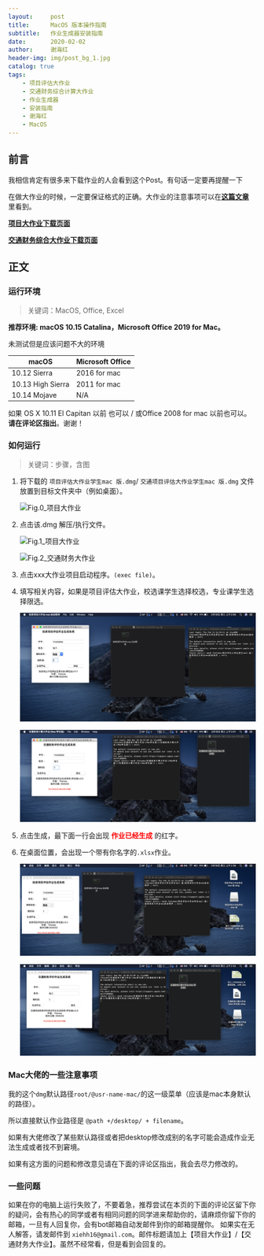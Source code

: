 ```yaml
---
layout:     post
title:      MacOS 版本操作指南
subtitle:   作业生成器安装指南
date:       2020-02-02
author:     谢海红
header-img: img/post_bg_1.jpg
catalog: true
tags:
    - 项目评估大作业
    - 交通财务综合计算大作业
    - 作业生成器
    - 安装指南
    - 谢海红
    - MacOS
---
```


## 前言

我相信肯定有很多来下载作业的人会看到这个Post。有句话一定要再提醒一下

在做大作业的时候，一定要保证格式的正确。大作业的注意事项可以在[**这篇文章**](https://bjtuxiehh.github.io/2019/11/04/%E8%AE%A1%E7%AE%97%E5%A4%A7%E4%BD%9C%E4%B8%9A%E6%98%93%E8%A7%81%E9%94%99%E8%AF%AF/)
里看到。

[**项目大作业下载页面**](https://bjtuxiehh.github.io/Homework/)

[**交通财务综合大作业下载页面**](https://bjtuxiehh.github.io/TrafficHW/)

## 正文
### 运行环境
>关键词：MacOS, Office, Excel

**推荐环境: macOS 10.15 Catalina，Microsoft Office 2019 for Mac。**

未测试但是应该问题不大的环境

| macOS | Microsoft Office  |
|---|---|
| 10.12 Sierra  | 2016 for mac |
| 10.13 High Sierra  | 2011 for mac |
| 10.14 Mojave |  N/A  |

如果 OS X 10.11 El Capitan 以前 也可以 / 或Office 2008 for mac 以前也可以。 **请在评论区指出**。谢谢！

### 如何运行
>关键词：步骤，含图

1. 将下载的 `项目评估大作业学生mac 版.dmg`/ `交通项目评估大作业学生mac 版.dmg` 文件放置到目标文件夹中（例如桌面）。

    ![Fig.0_项目大作业](https://github.com/bjtuxiehh/bjtuxiehh.github.io/raw/master/img/Mac_install/mac0.png)

2. 点击该.dmg 解压/执行文件。

    ![Fig.1_项目大作业](https://github.com/bjtuxiehh/bjtuxiehh.github.io/raw/master/img/Mac_install/mac1.png)

    ![Fig.2_交通财务大作业](https://github.com/bjtuxiehh/bjtuxiehh.github.io/raw/master/img/Mac_install/mac11.png)

3. 点击xxx大作业项目启动程序。`(exec file)`。

4. 填写相关内容，如果是项目评估大作业，校选课学生选择校选，专业课学生选择限选。

    ![Fig.3_项目大作业](https://github.com/bjtuxiehh/bjtuxiehh.github.io/raw/master/img/Mac_install/mac2.png)

    ![Fig.4_交通财务大作业](https://github.com/bjtuxiehh/bjtuxiehh.github.io/raw/master/img/Mac_install/mac22.png)

5. 点击生成，最下面一行会出现 **<font color='red'>作业已经生成</font>** 的红字。

6. 在桌面位置，会出现一个带有你名字的`.xlsx`作业。

    ![Fig.5_项目大作业](https://github.com/bjtuxiehh/bjtuxiehh.github.io/raw/master/img/Mac_install/mac3.png)

    ![Fig.6_交通财务大作业](https://github.com/bjtuxiehh/bjtuxiehh.github.io/raw/master/img/Mac_install/mac33.png)

### Mac大佬的一些注意事项

我的这个`dmg`默认路径`root/@usr-name-mac/`的这一级菜单（应该是mac本身默认的路径）。

所以直接默认作业路径是 `@path +/desktop/ + filename`。

如果有大佬修改了某些默认路径或者把desktop修改成别的名字可能会造成作业无法生成或者找不到窘境。

如果有这方面的问题和修改意见请在下面的评论区指出，我会去尽力修改的。

### 一些问题 
如果在你的电脑上运行失败了，不要着急，推荐尝试在本页的下面的评论区留下你的疑问，会有热心的同学或者有相同问题的同学进来帮助你的，请麻烦你留下你的邮箱，一旦有人回复你，会有bot邮箱自动发邮件到你的邮箱提醒你。
如果实在无人解答，请发邮件到 `xiehh16@gmail.com`。邮件标题请加上【项目大作业】/【交通财务大作业】。虽然不经常看，但是看到会回复的。





